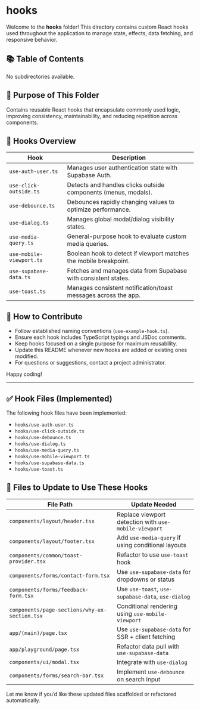 # hooks

Welcome to the **hooks** folder! This directory contains custom React hooks used throughout the application to manage state, effects, data fetching, and responsive behavior.

## 📚 Table of Contents
No subdirectories available.

## 📖 Purpose of This Folder

Contains reusable React hooks that encapsulate commonly used logic, improving consistency, maintainability, and reducing repetition across components.

## 📜 Hooks Overview

| Hook                        | Description                                                          |
|-----------------------------|----------------------------------------------------------------------|
| `use-auth-user.ts`          | Manages user authentication state with Supabase Auth.                |
| `use-click-outside.ts`      | Detects and handles clicks outside components (menus, modals).       |
| `use-debounce.ts`           | Debounces rapidly changing values to optimize performance.           |
| `use-dialog.ts`             | Manages global modal/dialog visibility states.                       |
| `use-media-query.ts`        | General-purpose hook to evaluate custom media queries.               |
| `use-mobile-viewport.ts`    | Boolean hook to detect if viewport matches the mobile breakpoint.    |
| `use-supabase-data.ts`      | Fetches and manages data from Supabase with consistent states.       |
| `use-toast.ts`              | Manages consistent notification/toast messages across the app.       |

## 🤝 How to Contribute

- Follow established naming conventions (`use-example-hook.ts`).
- Ensure each hook includes TypeScript typings and JSDoc comments.
- Keep hooks focused on a single purpose for maximum reusability.
- Update this README whenever new hooks are added or existing ones modified.
- For questions or suggestions, contact a project administrator.

Happy coding!

---

## ✅ Hook Files (Implemented)

The following hook files have been implemented:

- `hooks/use-auth-user.ts`
- `hooks/use-click-outside.ts`
- `hooks/use-debounce.ts`
- `hooks/use-dialog.ts`
- `hooks/use-media-query.ts`
- `hooks/use-mobile-viewport.ts`
- `hooks/use-supabase-data.ts`
- `hooks/use-toast.ts`

## 🔁 Files to Update to Use These Hooks

| File Path                                        | Update Needed                                         |
|--------------------------------------------------|-------------------------------------------------------|
| `components/layout/header.tsx`                  | Replace viewport detection with `use-mobile-viewport` |
| `components/layout/footer.tsx`                  | Add `use-media-query` if using conditional layouts    |
| `components/common/toast-provider.tsx`          | Refactor to use `use-toast` hook                     |
| `components/forms/contact-form.tsx`             | Use `use-supabase-data` for dropdowns or status      |
| `components/forms/feedback-form.tsx`            | Use `use-toast`, `use-supabase-data`, `use-dialog`   |
| `components/page-sections/why-ux-section.tsx`   | Conditional rendering using `use-mobile-viewport`     |
| `app/(main)/page.tsx`                           | Use `use-supabase-data` for SSR + client fetching     |
| `app/playground/page.tsx`                       | Refactor data pull with `use-supabase-data`           |
| `components/ui/modal.tsx`                       | Integrate with `use-dialog`                           |
| `components/forms/search-bar.tsx`               | Implement `use-debounce` on search input              |

Let me know if you’d like these updated files scaffolded or refactored automatically.

